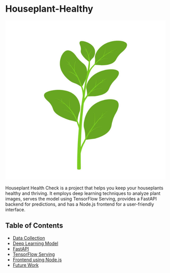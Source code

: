 # Houseplant-Healthy

<!-- ![Houseplant Healthy Logo](houseplant.jpg) -->
<p align="center">
  <img src=houseplant.jpg width="700px" height="500px" >
</p>

Houseplant Health Check is a project that helps you keep your houseplants healthy and thriving. It employs deep learning techniques to analyze plant images, serves the model using TensorFlow Serving, provides a FastAPI backend for predictions, and has a Node.js frontend for a user-friendly interface.

## Table of Contents

- [Data Collection](#data-collection)
- [Deep Learning Model](#deep-learning-model)
- [FastAPI](#fastapi)
- [TensorFlow Serving](#tensorflow-serving)
- [Frontend using Node.js](#frontend-using-nodejs)
- [Future Work](#future-work)

<!-- ## Installation

1. Clone the repository:

   	```bash
   	git clone https://github.com/bhargobdeka/houseplant-healthy.git

   	```

2. Change to the directory:

	```bash
	cd houseplant-healthy

	```
## Model

![Model 1](model-1.png)


## Results
![Model Predict 1](model-predict-1.png) -->

